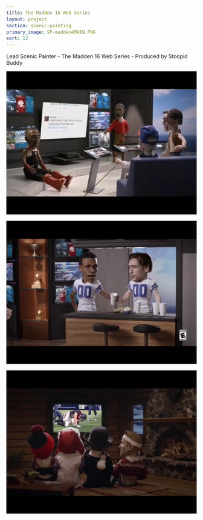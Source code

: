 ```yaml
---
title: The Madden 16 Web Series
layout: project
section: scenic-painting
primary_image: SP-madden4MAIN.PNG
sort: 12
---
```


Lead Scenic Painter - The Madden 16 Web Series - Produced by Stoopid Buddy

![The Madden 16 Web Series](/img/scenic-painting/SP-madden2.PNG)

![The Madden 16 Web Series](/img/scenic-painting/SP-madden3.PNG)

![The Madden 16 Web Series](/img/scenic-painting/SP-madden5.PNG)

